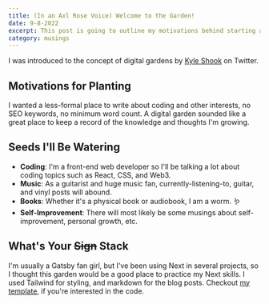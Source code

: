 ```yaml
---
title: (In an Axl Rose Voice) Welcome to the Garden!
date: 9-8-2022
excerpt: This post is going to outline my motivations behind starting a digital garden and the topics I'd like to explore
category: musings
---
```


I was introduced to the concept of digital gardens by [Kyle Shook](https://twitter.com/elyktrix) on Twitter.

## Motivations for Planting

I wanted a less-formal place to write about coding and other interests, no SEO keywords, no minimum word count. A digital garden sounded like a great place to keep a record of the knowledge and thoughts I'm growing.

## Seeds I'll Be Watering

- **Coding**: I'm a front-end web developer so I'll be talking a lot about coding topics such as React, CSS, and Web3.
- **Music**: As a guitarist and huge music fan, currently-listening-to, guitar, and vinyl posts will abound.
- **Books**: Whether it's a physical book or audiobook, I am a worm. 🪱
- **Self-Improvement**: There will most likely be some musings about self-improvement, personal growth, etc.

## What's Your ~~Sign~~ Stack

I'm usually a Gatsby fan girl, but I've been using Next in several projects, so I thought this garden would be a good place to practice my Next skills. I used Tailwind for styling, and markdown for the blog posts. Checkout [my template](https://github.com/stormcloud266/nextjs-garden-template), if you're interested in the code.
